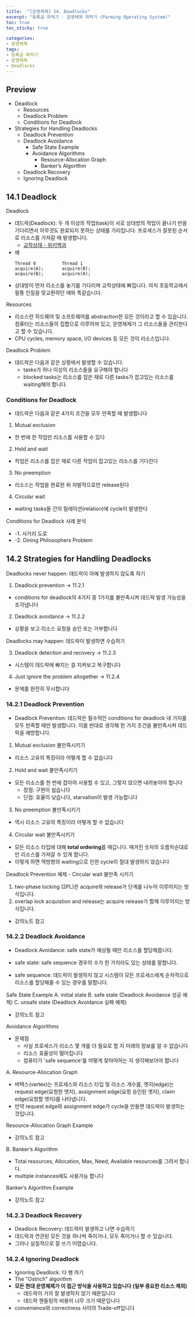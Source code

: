 ```yaml
---
title:  "[운영체제] 14. Deadlocks"
excerpt: "등록금 파먹기 - 운영체제 파먹기 (Parming Operating System)"
toc: true
toc_sticky: true

categories:
- 운영체제
tags:
- 등록금 파먹기
- 운영체제
- Deadlocks
---
```


## Preview
*	Deadlock
    * Resources
    * Deadlock Problem
    * Conditions for Deadlock
* Strategies for Handling Deadlocks
  * Deadlock Prevention
  * Deadlock Avoidance
    * Safe State Example
    * Avoidance Algorithms
      * Resource-Allocation Graph
      * Banker’s Algorithm
  * Deadlock Recovery
  * Ignoring Deadlock

<!--14강 Synchronization (3)-->
## 14.1 Deadlock
Deadlock
* 데드락(Deadlock): 두 개 이상의 작업(task)이 서로 상대방의 작업이 끝나기 만을 기다리면서 아무것도 완료되지 못하는 상태를 가리킵니다. 프로세스가 잘못된 순서로 리소스를 가져갈 때 발생합니다.
  * [교착상태 - 위키백과](https://ko.wikipedia.org/wiki/%EA%B5%90%EC%B0%A9_%EC%83%81%ED%83%9C)
* 예
  ```
  Thread 0          Thread 1
  acquire(A);       acquire(B);
  acquire(B);       acquire(A);
  ```
* 상대방이 먼저 리소스를 놓기를 기다리며 교착상태에 빠집니다. 마치 초등학교에서 필통 인질을 맞교환하던 때와 똑같습니다.

Resources
* 리소스란 하드웨어 및 소프트웨어를 abstraction한 모든 것이라고 할 수 있습니다. 컴퓨터는 리소스들의 집합으로 이루어져 있고, 운영체제가 그 리소스들을 관리한다고 할 수 있습니다.
* CPU cycles, memory space, I/O devices 등 모든 것이 리소스입니다.

Deadlock Problem
* 데드락은 다음과 같은 상황에서 발생할 수 있습니다.
  * tasks가 하나 이상의 리소스들을 요구해야 합니다
  * blocked tasks는 리소스를 잡은 채로 다른 tasks가 잡고있는 리소스를 waiting해야 합니다.

### Conditions for Deadlock
* 데드락은 다음과 같은 4가지 조건을 모두 만족할 때 발생합니다
1. Mutual exclusion
* 한 번에 한 작업만 리소스를 사용할 수 있다
2. Hold and wait
* 작업은 리소스를 잡은 채로 다른 작업이 잡고있는 리소스를 기다린다
3. No preemption
* 리소스는 작업을 완료한 뒤 자발적으로만 release된다
4. Circular wait
* waiting tasks들 간의 릴레이션(relation)에 cycle이 발생한다

Conditions for Deadlock 사례 분석
* -1. 사거리 도로
* -2. Dining Philosophers Problem

## 14.2 Strategies for Handling Deadlocks
Deadlocks never happen: 데드락이 아예 발생하지 않도록 하기

1. Deadlock prevention -> 11.2.1
* conditions for deadlock의 4가지 중 1가지를 불만족시켜 데드락 발생 가능성을 조각냅니다
2. Deadlock avoidance -> 11.2.2
* 상황을 보고 리소스 요청을 승인 또는 거부합니다

Deadlocks may happen: 데드락이 발생하면 수습하기

3. Deadlock detection and recovery -> 11.2.3
* 시스템이 데드락에 빠지는 걸 지켜보고 복구합니다
4. Just ignore the problem altogether -> 11.2.4
* 문제를 완전히 무시합니다

### 14.2.1 Deadlock Prevention
* Deadlock Prevention: 데드락은 필수적인 conditions for deadlock 네 가지를 모두 만족할 때만 발생합니다. 이를 반대로 생각해 한 가지 조건을 불만족시켜 데드락을 예방합니다.
1. Mutual exclusion 불만족시키기
* 리소스 고유의 특징이라 어떻게 할 수 없습니다
2. Hold and wait 불만족시키기
* 모든 리소스를 한 번에 잡아야 사용할 수 있고, 그렇지 않으면 내려놓아야 합니다
  * 장점: 구현이 쉽습니다
  * 단점: 효율이 낮습니다, starvation이 발생 가능합니다
3. No preemption 불만족시키기
* 역시 리소스 고유의 특징이라 어떻게 할 수 없습니다
4. Circular wait 불만족시키기
* 모든 리소스 타입에 대해 **total ordering**를 매깁니다. 매겨진 숫자의 오름차순대로만 리소스를 가져갈 수 있게 합니다.
* 이렇게 하면 역방향의 waiting으로 인한 cycle이 절대 발생하지 않습니다

Deadlock Prevention 예제 - Circular wait 불만족 시키기
1. two-phase locking (2PL)은 acquire와 release가 단계를 나누어 이루어지는 방식입니다.
2. overlap lock acquistion and release는 acquire release가 함께 이루어지는 방식입니다.
* 강의노트 참고

### 14.2.2 Deadlock Avoidance
* Deadlock Avoidance: safe state가 예상될 때만 리소스를 할당해줍니다.

* safe state: safe sequence 경우의 수가 한 가지라도 있는 상태를 말합니다.
* safe sequence: 데드락이 발생하지 않고 시스템이 모든 프로세스에게 순차적으로 리소스를 할당해줄 수 있는 경우를 말합니다.

Safe State Example
A. initial state
B. safe state (Deadlock Avoidance 성공 예제)
C. unsafe state (Deadlock Avoidance 실패 예제)
* 강의노트 참고

Avoidance Algorithms
* 문제점
  * 사실 프로세스가 리소스 몇 개를 더 필요로 할 지 미래의 정보를 알 수 없습니다
  * 리소스 효율성이 떨어집니다
  * 컴퓨터가 'safe sequence'를 어떻게 찾아야하는 지 생각해보아야 합니다

A. Resource-Allocation Graph
* 버택스(vertex)는 프로세스와 리소스 타입 및 리소스 개수를, 엣지(edge)는 request edge(요청한 엣지), assignment edge(요청 승인된 엣지), claim edge(요청할 엣지)를 나타냅니다.
* 만약 request edge와 assignment edge가 cycle을 만들면 데드락이 발생하는 것입니다.

Resource-Allocation Graph Example
* 강의노트 참고

B. Banker’s Algorithm
* Total resources, Allocation, Max, Need, Available resources를 그려서 합니다.
* multiple instances에도 사용가능 합니다

Banker’s Algorithm Example
* 강의노트 참고

### 14.2.3 Deadlock Recovery
* Deadlock Recovery: 데드락이 발생하고 나면 수습하기
* 데드락과 연관된 모든 것을 하나씩 죽이거나, 모두 죽이거나 할 수 있습니다.
* 그러나 실질적으로 잘 쓰기 어렵습니다.

### 14.2.4 Ignoring Deadlock
* Ignoring Deadlock: 다 쌩 까기
* The "Ostrich" algorithm
* **모든 현대 운영체제가 이 접근 방식을 사용하고 있습니다 (일부 중요한 리소스 제외)**
  * 데드락이 거의 잘 발생하지 않기 때문입니다
  * 데드락 핸들링의 비용이 너무 크기 때문입니다
* convenience와 correctness 사이의 Trade-off입니다